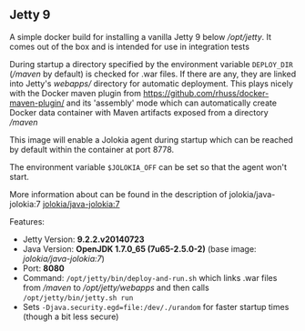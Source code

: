 ## Jetty 9

A simple docker build for installing a vanilla Jetty 9 below
*/opt/jetty*. It comes out of the box and is intended for use in 
integration tests


During startup a directory specified by the environment variable `DEPLOY_DIR`
(*/maven* by default) is checked for .war files. If there
are any, they are linked into Jetty's *webapps/* directory for automatic
deployment. This plays nicely with the Docker maven plugin from
https://github.com/rhuss/docker-maven-plugin/ and its 'assembly' mode which
can automatically create Docker data container with Maven artifacts
exposed from a directory */maven*



This image will enable a Jolokia agent during startup which can be reached
by default within the container at port 8778.

The environment variable `$JOLOKIA_OFF` can be set so that the agent won't start.

More information about can be found in the description of jolokia/java-jolokia:7 [jolokia/java-jolokia:7](https://registry.hub.docker.com/u/jolokia/java-jolokia:7)


Features:

* Jetty Version: **9.2.2.v20140723**
* Java Version: **OpenJDK 1.7.0_65 (7u65-2.5.0-2)** (base image: *jolokia/java-jolokia:7*)
* Port: **8080**
* Command: `/opt/jetty/bin/deploy-and-run.sh` which links .war files from */maven* to 
  */opt/jetty/webapps* and then calls `/opt/jetty/bin/jetty.sh run`
* Sets `-Djava.security.egd=file:/dev/./urandom` for faster startup times
  (though a bit less secure)
